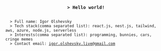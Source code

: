 <h3 align="center"><code>> Hello world!</code></h3>

<code>
  > Full name: Igor Olshevsky
  > Tech stack(comma separated list): react.js, nest.js, tailwind, aws, azure, node.js, serverless 
  > Interests(comma separated list): programming, bunnies, cars, cringe memes
  > Contact email: <a href="mailto:igor.olshevsky.live@gmail.com">igor.olshevsky.live@gmail.com</a>
</code>
